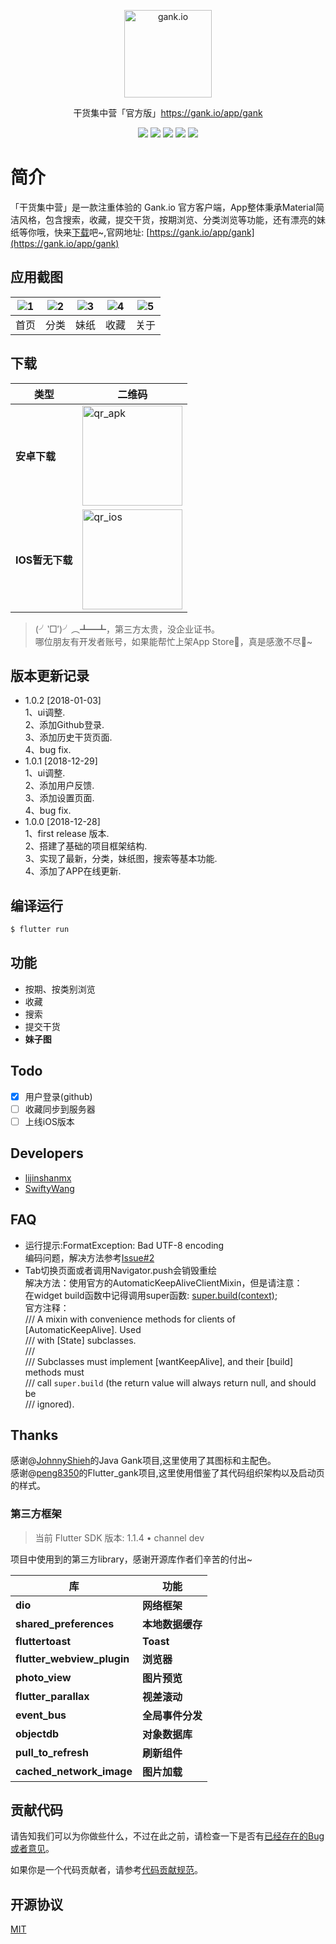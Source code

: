 <p align="center">
  <a href="http://gank.io">
    <img alt="gank.io" src="https://ws1.sinaimg.cn/large/0065oQSqly1fyli3kk857j305c05cjrc.jpg" width="140">
  </a>
</p>
<p align="center">干货集中营「官方版」<a href="https://gank.io/app/gank">https://gank.io/app/gank</a></p>

<p align="center">
  <img src="https://img.shields.io/badge/build-passing-52C434.svg">
  <img src="https://img.shields.io/badge/version-1.0.2-52C434.svg">
  <img src="https://img.shields.io/badge/flutterSdk-1.1.4-red.svg">
  <img src="https://img.shields.io/badge/language-dart2-blue.svg">
  <img src="https://img.shields.io/badge/license-MIT-orange.svg">
</p>

# 简介
「干货集中营」是一款注重体验的 Gank.io 官方客户端，App整体秉承Material简洁风格，包含搜索，收藏，提交干货，按期浏览、分类浏览等功能，还有漂亮的妹纸等你哦，快来[下载](http://gank.io/static/apk/app-release-1.0.1.apk)吧~,官网地址: [https://gank.io/app/gank](https://gank.io/app/gank)

## 应用截图

| ![1](https://ws1.sinaimg.cn/large/0065oQSqly1fylfbepzt7j30ps18yaxk.jpg) | ![2](https://ws1.sinaimg.cn/large/0065oQSqly1fylfbqnnzrj30ps18ywwv.jpg) | ![3](https://ws1.sinaimg.cn/large/0065oQSqly1fylfc4r4mgj30ps18ye81.jpg) | ![4](https://ws1.sinaimg.cn/large/0065oQSqly1fylhxlnd24j30ps18ydx3.jpg) | ![5](https://ws1.sinaimg.cn/large/0065oQSqly1fymcgw2uaij30ps18yap9.jpg) |
| :--: | :--: | :--: | :--: | :--: |
| 首页 | 分类 | 妹纸 | 收藏 | 关于|


## 下载

| 类型          | 二维码                                      |
| ----------- | ---------------------------------------- |
| **安卓下载**  | <img src="https://ws1.sinaimg.cn/large/0065oQSqly1fynmqb46amj308c08c748.jpg" width = "160"  alt="qr_apk" /> |
| **IOS暂无下载** | <img src="https://ws1.sinaimg.cn/large/0065oQSqly1fynmxdifkmj306o05udgf.jpg" width = "160"  alt="qr_ios" /> |

> (╯‵□′)╯︵┻━┻，第三方太贵，没企业证书。  
> 哪位朋友有开发者账号，如果能帮忙上架App Store💪，真是感激不尽🙏~

## 版本更新记录
- 1.0.2  [2018-01-03]  
  1、ui调整.  
  2、添加Github登录.  
  3、添加历史干货页面.  
  4、bug fix. 
- 1.0.1  [2018-12-29]  
  1、ui调整.  
  2、添加用户反馈.  
  3、添加设置页面.  
  4、bug fix.  
- 1.0.0  [2018-12-28]  
  1、first release 版本.  
  2、搭建了基础的项目框架结构.  
  3、实现了最新，分类，妹纸图，搜索等基本功能.  
  4、添加了APP在线更新.

## 编译运行

```bash
$ flutter run
```

## 功能

- 按期、按类别浏览
- 收藏
- 搜索
- 提交干货
- **妹子图**

## Todo

- [x] 用户登录(github)
- [ ] 收藏同步到服务器
- [ ] 上线iOS版本

## Developers

- [lijinshanmx](https://github.com/lijinshanmx)  
- [SwiftyWang](https://github.com/SwiftyWang)  


## FAQ

- 运行提示:FormatException: Bad UTF-8 encoding  
   编码问题，解决方法参考[Issue#2](https://github.com/lijinshanmx/flutter_gank/issues/2)  
- Tab切换页面或者调用Navigator.push会销毁重绘  
   解决方法：使用官方的AutomaticKeepAliveClientMixin，但是请注意：  
   在widget build函数中记得调用super函数: [super.build(context)](https://github.com/lijinshanmx/flutter_gank/commit/838ad9fa9c322b16672b2ddbbdefda2093af4e28);  
   官方注释：  
   /// A mixin with convenience methods for clients of [AutomaticKeepAlive]. Used  
   /// with [State] subclasses.  
   ///  
   /// Subclasses must implement [wantKeepAlive], and their [build] methods must  
   /// call `super.build` (the return value will always return null, and should be  
   /// ignored).    


## Thanks
感谢@[JohnnyShieh](https://github.com/JohnnyShieh)的Java Gank项目,这里使用了其图标和主配色。  
感谢@[peng8350](https://github.com/peng8350)的Flutter_gank项目,这里使用借鉴了其代码组织架构以及启动页的样式。  


### 第三方框架
> 当前 Flutter SDK 版本: 1.1.4 • channel dev

项目中使用到的第三方library，感谢开源库作者们辛苦的付出~

库 | 功能
-------- | ---
**dio**|**网络框架**
**shared_preferences**|**本地数据缓存**
**fluttertoast**|**Toast**
**flutter_webview_plugin**|**浏览器**
**photo_view**|**图片预览**
**flutter_parallax**|**视差滚动**
**event_bus**|**全局事件分发**
**objectdb**|**对象数据库**
**pull_to_refresh**|**刷新组件**
**cached_network_image**|**图片加载**


## 贡献代码

请告知我们可以为你做些什么，不过在此之前，请检查一下是否有[已经存在的Bug或者意见](https://github.com/lijinshanmx/flutter_gank/issues)。

如果你是一个代码贡献者，请参考[代码贡献规范](CONTRIBUTING.md)。

## 开源协议

[MIT](LICENSE)

